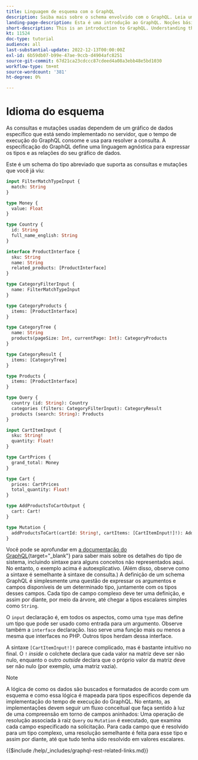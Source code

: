 ```yaml
---
title: Linguagem de esquema com o GraphQL
description: Saiba mais sobre o schema envolvido com o GraphQL. Leia uma descrição do schema, juntamente com alguns padrões interessantes e maneiras de ler o schema.
landing-page-description: Esta é uma introdução ao GraphQL. Noções básicas sobre o schema e como interpretar alguns dos elementos
short-description: This is an introduction to GraphQL. Understanding the schema and how to interpret some of the elements
kt: 11524
doc-type: tutorial
audience: all
last-substantial-update: 2022-12-13T00:00:00Z
exl-id: 6b59db07-b99e-47ae-9ccb-d4904afc8251
source-git-commit: 67d21ca23cdccc87cdeed4a08a3ebb48e5bd1030
workflow-type: tm+mt
source-wordcount: '381'
ht-degree: 0%

---
```


# Idioma do esquema

As consultas e mutações usadas dependem de um gráfico de dados específico que está sendo implementado no servidor, que o tempo de execução do GraphQL consome e usa para resolver a consulta. A especificação do GraphQL define uma linguagem agnóstica para expressar os tipos e as relações do seu gráfico de dados.

Este é um schema do tipo abreviado que suporta as consultas e mutações que você já viu:

```graphql
input FilterMatchTypeInput {
  match: String
}

type Money {
  value: Float
}

type Country {
  id: String
  full_name_english: String
}

interface ProductInterface {
  sku: String
  name: String
  related_products: [ProductInterface]
}

type CategoryFilterInput {
  name: FilterMatchTypeInput
}

type CategoryProducts {
  items: [ProductInterface]
}

type CategoryTree {
  name: String
  products(pageSize: Int, currentPage: Int): CategoryProducts
}

type CategoryResult {
  items: [CategoryTree]
}

type Products {
  items: [ProductInterface]
}

type Query {
  country (id: String): Country
  categories (filters: CategoryFilterInput): CategoryResult
  products (search: String): Products
}

input CartItemInput {
  sku: String!
  quantity: Float!
}

type CartPrices {
  grand_total: Money
}

type Cart {
  prices: CartPrices
  total_quantity: Float!
}

type AddProductsToCartOutput {
  cart: Cart!
}

type Mutation {
  addProductsToCart(cartId: String!, cartItems: [CartItemInput!]!): AddProductsToCartOutput
}
```

Você pode se aprofundar em [a documentação do GraphQL](https://graphql.org/learn/schema/){target="_blank"} para saber mais sobre os detalhes do tipo de sistema, incluindo sintaxe para alguns conceitos não representados aqui. No entanto, o exemplo acima é autoexplicativo. (Além disso, observe como a sintaxe é semelhante à sintaxe de consulta.) A definição de um schema GraphQL é simplesmente uma questão de expressar os argumentos e campos disponíveis de um determinado tipo, juntamente com os tipos desses campos. Cada tipo de campo complexo deve ter uma definição, e assim por diante, por meio da árvore, até chegar a tipos escalares simples como `String`.

O `input` declaração é, em todos os aspectos, como uma `type` mas define um tipo que pode ser usado como entrada para um argumento. Observe também a `interface` declaração. Isso serve uma função mais ou menos a mesma que interfaces no PHP. Outros tipos herdam dessa interface.

A sintaxe `[CartItemInput!]!` parece complicado, mas é bastante intuitivo no final. O `!` _inside_ o colchete declara que cada valor na matriz deve ser não nulo, enquanto o outro _outside_ declara que o próprio valor da matriz deve ser não nulo (por exemplo, uma matriz vazia).

>[!NOTE]
>
>A lógica de como os dados são buscados e formatados de acordo com um esquema e como essa lógica é mapeada para tipos específicos depende da implementação do tempo de execução do GraphQL. No entanto, as implementações devem seguir um fluxo conceitual que faça sentido à luz de uma compreensão em torno de campos aninhados: Uma operação de resolução associada à raiz `Query` ou `Mutation` é executado, que examina cada campo especificado na solicitação. Para cada campo que é resolvido para um tipo complexo, uma resolução semelhante é feita para esse tipo e assim por diante, até que tudo tenha sido resolvido em valores escalares.

{{$include /help/_includes/graphql-rest-related-links.md}}
